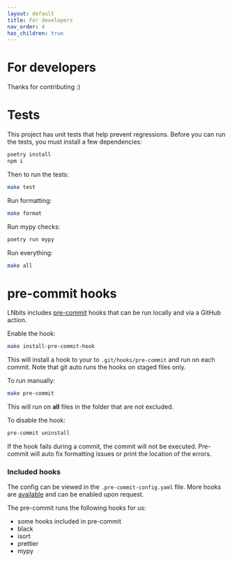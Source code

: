 ```yaml
---
layout: default
title: For developers
nav_order: 4
has_children: true
---
```



For developers
==============

Thanks for contributing :)


Tests
=====

This project has unit tests that help prevent regressions. Before you can run the tests, you must install a few dependencies:
```bash
poetry install
npm i
```

Then to run the tests:
```bash
make test
```

Run formatting:
```bash
make format
```

Run mypy checks:
```bash
poetry run mypy
```

Run everything:
```bash
make all
```

pre-commit hooks
================

LNbits includes [pre-commit](https://pre-commit.com) hooks that can be run locally and via a GitHub action.

Enable the hook:
```bash
make install-pre-commit-hook
```

This will install a hook to your to `.git/hooks/pre-commit` and run on each commit. Note that git auto runs the hooks on staged files only.

To run manually:
```bash
make pre-commit
```
This will run on **all** files in the folder that are not excluded.

To disable the hook:
```bash
pre-commit uninstall
```

If the hook fails during a commit, the commit will not be executed. Pre-commit will auto fix formatting issues or print the location of the errors.


### Included hooks
The config can be viewed in the `.pre-commit-config.yaml` file. More hooks are [available](https://pre-commit.com/hooks.html) and can be enabled upon request.

The pre-commit runs the following hooks for us:
* some hooks included in pre-commit
* black
* isort
* prettier
* mypy
